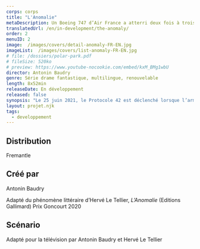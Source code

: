 ```yaml
---
corps: corps
title: "L'Anomalie"
metaDescription: Un Boeing 747 d’Air France a atterri deux fois à trois mois d’intervalle, avec à son bord le même équipage et les mêmes passagers, ce qui signifie que l’avion s’est tout simplement… dupliqué.
translatedUrl: /en/in-development/the-anomaly/
order: 2
menuID: 2
image:  /images/covers/detail-anomaly-FR-EN.jpg
imageList:  /images/covers/list-anomaly-FR-EN.jpg
# file: /dossiers/polar-park.pdf
# fileSize: 520ko
# preview: https://www.youtube-nocookie.com/embed/kxM_BMg1wbU
director: Antonin Baudry
genre: Série drame fantastique, multilingue, renouvelable​
length: 8x52min
releaseDate: En développement
released: false
synopsis: "Le 25 juin 2021, le Protocole 42 est déclenché lorsque l’armée américaine est informée qu’un Boeing 747 d’Air France a atterri deux fois à trois mois d’intervalle, avec à son bord le même équipage et les mêmes passagers, ce qui signifie que l’avion s’est tout simplement… dupliqué."
layout: projet.njk
tags:
  - developpement
---
```


<div class="grid-col">

## Distribution
Fremantle
​ 
## Créé par
Antonin Baudry

Adapté du phénomène littéraire d’Hervé Le Tellier, _L’Anomalie_ (Editions Gallimard) Prix Goncourt 2020
​ 
## Scénario
Adapté pour la télévision par Antonin Baudry et Hervé Le Tellier

</div>


<div class="grid-col">

</div>